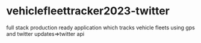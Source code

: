 # vehiclefleettracker2023-twitter
full stack production ready  application which tracks vehicle fleets using gps and twitter updates=>twitter api
